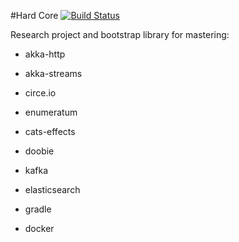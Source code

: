 #Hard Core
[![Build Status](https://travis-ci.org/gennady-lebedev/hard-core.svg?branch=master)](https://travis-ci.org/gennady-lebedev/hard-core)

Research project and bootstrap library for mastering:
* akka-http
* akka-streams
* circe.io
* enumeratum
* cats-effects
* doobie

* kafka
* elasticsearch
* gradle
* docker
